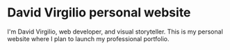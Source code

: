 # David Virgilio personal website
I'm David Virgilio, web developer, and visual storyteller. This is my personal website where I plan to launch my professional portfolio.
